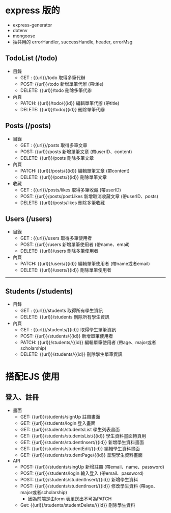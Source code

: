 # express 版的 

* express-generator
* dotenv
* mongoose
* 抽共用的 errorHandler, successHandle, header, errorMsg

## TodoList (/todo)
* 目錄
  * GET : {{url}}/todo 取得多筆代辦
  * POST: {{url}}/todo 新增單筆代辦 (帶title)
  * DELETE: {{url}}/todo 刪除多筆代辦
* 內頁
  * PATCH: {{url}}/todo/{{id}} 編輯單筆代辦 (帶title)
  * DELETE: {{url}}/todo/{{id}} 刪除單筆代辦

## Posts (/posts)
* 目錄
  * GET : {{url}}/posts 取得多筆文章
  * POST: {{url}}/posts 新增單筆文章 (帶userID、content)
  * DELETE: {{url}}/posts 刪除多筆文章
* 內頁
  * PATCH: {{url}}/posts/{{id}} 編輯單筆文章 (帶content)
  * DELETE: {{url}}/posts/{{id}} 刪除單筆文章
* 收藏
  * GET : {{url}}/posts/likes 取得多筆收藏 (帶userID)
  * POST: {{url}}/posts/postLikes 新增取消收藏文章 (帶userID、posts)
  * DELETE: {{url}}/posts/likes 刪除多筆收藏

## Users (/users)
* 目錄
  * GET : {{url}}/users 取得多筆使用者
  * POST: {{url}}/users 新增單筆使用者 (帶name、email)
  * DELETE: {{url}}/users 刪除多筆使用者
* 內頁
  * PATCH: {{url}}/users/{{id}} 編輯單筆使用者 (帶name或者email)
  * DELETE: {{url}}/users/{{id}} 刪除單筆使用者

-----------------
## Students (/students)
* 目錄
  * GET : {{url}}/students 取得所有學生資訊
  * DELETE: {{url}}/students 刪除所有學生資訊
* 內頁
  * GET : {{url}}/students/{{id}} 取得學生單筆資訊
  * POST: {{url}}/students/{{id}} 新增單筆使用者
  * PATCH: {{url}}/students/{{id}} 編輯單筆使用者 (帶age、major或者scholarship)
  * DELETE: {{url}}/students/{{id}} 刪除學生單筆資訊

# 搭配EJS 使用
## 登入、註冊
* 畫面
  * GET: {{url}}/students/signUp 註冊畫面
  * GET: {{url}}/students/login 登入畫面
  * GET: {{url}}/students/studentsList 學生列表畫面
  * GET: {{url}}/students/studentsList/{{id}} 學生資料畫面轉頁用
  * GET: {{url}}/students/studentInsert/{{id}} 新增學生資料畫面
  * GET: {{url}}/students/studentEdit/{{id}} 編輯學生資料畫面
  * GET: {{url}}/students/studentPage/{{id}} 呈現學生資料畫面
* API
  * POST: {{url}}/students/singUp 新增註冊 (帶email、name、password)
  * POST: {{url}}/students/login 輸入登入 (帶email、password)
  * POST: {{url}}/students/studentInsert/{{id}} 新增學生資料
  * POST: {{url}}/students/studentInsert/{{id}} 修改學生資料 (帶age、major或者scholarship) 
    * 因為前端是由form 表單送出不可為PATCH
  * Get: {{url}}/students/studentDelete/{{id}} 刪除學生資料





